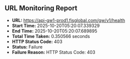 ## URL Monitoring Report

- **URL:** https://api-gw1-prod1.fisglobal.com/gw/v1/health
- **Start Time:** 2025-10-20T05:20:07.339329
- **End Time:** 2025-10-20T05:20:07.689895
- **Total Time Taken:** 0.350566 seconds
- **HTTP Status Code:** 403
- **Status:** Failure
- **Failure Reason:** HTTP Status Code: 403

